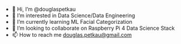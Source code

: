 - 👋 Hi, I’m @douglaspetkau
- 👀 I’m interested in Data Science/Data Engineering
- 🌱 I’m currently learning ML Facial Categorization
- 💞️ I’m looking to collaborate on Raspberry Pi 4 Data Science Stack
- 📫 How to reach me douglas.petkau@gmail.com

<!---
douglaspetkau/douglaspetkau is a ✨ special ✨ repository because its `README.md` (this file) appears on your GitHub profile.
You can click the Preview link to take a look at your changes.
--->
